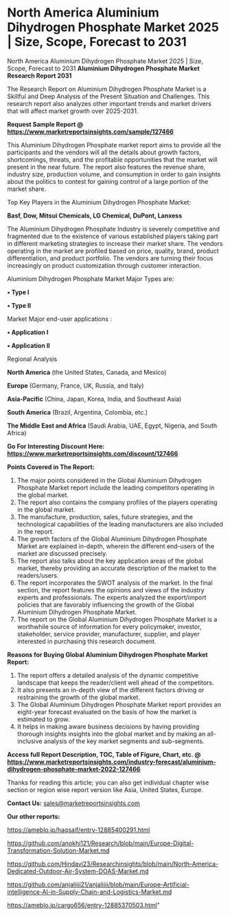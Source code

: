 # North America Aluminium Dihydrogen Phosphate Market 2025 | Size, Scope, Forecast to 2031
North America Aluminium Dihydrogen Phosphate Market 2025 | Size, Scope, Forecast to 2031
<strong>Aluminium Dihydrogen Phosphate Market Research Report 2031</strong>

The Research Report on Aluminium Dihydrogen Phosphate Market is a Skillful and Deep Analysis of the Present Situation and Challenges. This research report also analyzes other important trends and market drivers that will affect market growth over 2025-2031.

<strong>Request Sample Report @ <a href=https://www.marketreportsinsights.com/sample/127466>https://www.marketreportsinsights.com/sample/127466</a></strong>

This Aluminium Dihydrogen Phosphate market report aims to provide all the participants and the vendors will all the details about growth factors, shortcomings, threats, and the profitable opportunities that the market will present in the near future. The report also features the revenue share, industry size, production volume, and consumption in order to gain insights about the politics to contest for gaining control of a large portion of the market share.

Top Key Players in the Aluminium Dihydrogen Phosphate Market:

<strong>Basf, Dow, Mitsui Chemicals, LG Chemical, DuPont, Lanxess</strong>

The Aluminium Dihydrogen Phosphate Industry is severely competitive and fragmented due to the existence of various established players taking part in different marketing strategies to increase their market share. The vendors operating in the market are profiled based on price, quality, brand, product differentiation, and product portfolio. The vendors are turning their focus increasingly on product customization through customer interaction.

Aluminium Dihydrogen Phosphate Market Major Types are:

<strong>• Type I

• Type II</strong>

Market Major end-user applications :

<strong>• Application I

• Application II</strong>

Regional Analysis

</u><strong><b>North America</b></strong> (the United States, Canada, and Mexico)

<strong><b>Europe </b></strong>(Germany, France, UK, Russia, and Italy)

<strong><b>Asia-Pacific</b></strong> (China, Japan, Korea, India, and Southeast Asia)

<strong><b>South America</b></strong> (Brazil, Argentina, Colombia, etc.)

<strong><b>The Middle East and Africa</b></strong> (Saudi Arabia, UAE, Egypt, Nigeria, and South Africa)

<strong>Go For Interesting Discount Here: <a href=https://www.marketreportsinsights.com/discount/127466>https://www.marketreportsinsights.com/discount/127466</a></strong>

<strong>Points Covered in The Report:</strong>
<ol>
  <li>The major points considered in the Global Aluminium Dihydrogen Phosphate Market report include the leading competitors operating in the global market.</li>
  <li>The report also contains the company profiles of the players operating in the global market.</li>
  <li>The manufacture, production, sales, future strategies, and the technological capabilities of the leading manufacturers are also included in the report.</li>
  <li>The growth factors of the Global Aluminium Dihydrogen Phosphate Market are explained in-depth, wherein the different end-users of the market are discussed precisely.</li>
  <li>The report also talks about the key application areas of the global market, thereby providing an accurate description of the market to the readers/users.</li>
  <li>The report incorporates the SWOT analysis of the market. In the final section, the report features the opinions and views of the industry experts and professionals. The experts analyzed the export/import policies that are favorably influencing the growth of the Global Aluminium Dihydrogen Phosphate Market.</li>
  <li>The report on the Global Aluminium Dihydrogen Phosphate Market is a worthwhile source of information for every policymaker, investor, stakeholder, service provider, manufacturer, supplier, and player interested in purchasing this research document.</li>
</ol>
<strong>Reasons for Buying Global Aluminium Dihydrogen Phosphate Market Report:</strong>

<ol>
  <li>The report offers a detailed analysis of the dynamic competitive landscape that keeps the reader/client well ahead of the competitors.</li>
  <li>It also presents an in-depth view of the different factors driving or restraining the growth of the global market.</li>
  <li>The Global Aluminium Dihydrogen Phosphate Market report provides an eight-year forecast evaluated on the basis of how the market is estimated to grow.</li>
  <li>It helps in making aware business decisions by having providing thorough insights insights into the global market and by making an all-inclusive analysis of the key market segments and sub-segments.</li>
</ol>
<strong>Access full Report Description, TOC, Table of Figure, Chart, etc. @ <a href=https://www.marketreportsinsights.com/industry-forecast/aluminium-dihydrogen-phosphate-market-2022-127466>https://www.marketreportsinsights.com/industry-forecast/aluminium-dihydrogen-phosphate-market-2022-127466</a></strong>


Thanks for reading this article; you can also get individual chapter wise section or region wise report version like Asia, United States, Europe.

<strong>Contact Us:</strong>
sales@marketreportsinsights.com

<strong>Our other reports:</strong>

<a href=https://ameblo.jp/haqsaif/entry-12885400291.html>https://ameblo.jp/haqsaif/entry-12885400291.html</a>

<a href=https://github.com/anokhi121/Research/blob/main/Europe-Digital-Transformation-Solution-Market.md>https://github.com/anokhi121/Research/blob/main/Europe-Digital-Transformation-Solution-Market.md</a>

<a href=https://github.com/Hindavi23/Researchinsights/blob/main/North-America-Dedicated-Outdoor-Air-System-DOAS-Market.md>https://github.com/Hindavi23/Researchinsights/blob/main/North-America-Dedicated-Outdoor-Air-System-DOAS-Market.md</a>

<a href=https://github.com/anjaliiii21/anjaliiii/blob/main/Europe-Artificial-intelligence-AI-in-Supply-Chain-and-Logistics-Market.md>https://github.com/anjaliiii21/anjaliiii/blob/main/Europe-Artificial-intelligence-AI-in-Supply-Chain-and-Logistics-Market.md</a>

<a href=https://ameblo.jp/cargo656/entry-12885370503.html>https://ameblo.jp/cargo656/entry-12885370503.html</a>"
